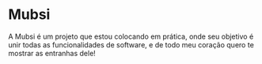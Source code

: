 # Mubsi
 A Mubsi é um projeto que estou colocando em prática, onde seu objetivo é unir todas as funcionalidades de software, e de todo meu coração quero te mostrar as entranhas dele!
